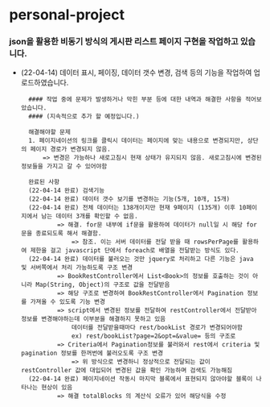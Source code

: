 # personal-project

### json을 활용한 비동기 방식의 게시판 리스트 페이지 구현을 작업하고 있습니다.
- (22-04-14) 데이터 표시, 페이징, 데이터 갯수 변경, 검색 등의 기능을 작업하여 업로드하였습니다.


		#### 작업 중에 문제가 발생하거나 막힌 부분 등에 대한 내역과 해결한 사항을 적어보았습니다.
		#### (지속적으로 추가 할 예정입니다.)
		
		해결해야할 문제
		1. 페이지네이션의 링크를 클릭시 데이터는 페이지에 맞는 내용으로 변경되지만, 상단의 페이지 경로가 변경되지 않음.
			=> 변경은 가능하나 새로고침시 현재 상태가 유지되지 않음. 새로고침시에 변경된 정보들을 가지고 갈 수 있어야함

		완료된 사항
		(22-04-14 완료) 검색기능
		(22-04-14 완료) 데이터 갯수 보기를 변경하는 기능(5개, 10개, 15개)
		(22-04-14 완료) 전체 데이터는 138개이지만 현재 9페이지 (135개) 이후 10페이지에서 남는 데이터 3개를 확인할 수 없음.
				=> 해결. for문 내부에 if문을 활용하여 데이터가 null일 시 해당 for문을 종료되도록 해서 해결함.
					=> 참조. 이는 서버 데이터를 전달 받을 때 rowsPerPage를 활용하여 제한을 걸고 javascript 단에서 foreach로 배열을 전달받는 방식도 있다.
		(22-04-14 완료) 데이터를 불러오는 것만 jquery로 처리하고 다른 기능은 java 및 서버쪽에서 처리 가능하도록 구조 변경
				=> BookRestController에서 List<Book>의 정보를 호출하는 것이 아니라 Map(String, Object)의 구조로 값을 전달받음
				=> 해당 구조로 변경하여 BookRestController에서 Pagination 정보를 가져올 수 있도록 기능 변경
				=> script에서 변경된 정보를 전달하여 restController에서 전달받아 정보를 변경해야하는데 이부분을 해결하지 못하고 있음
					데이터를 전달받을때마다 rest/bookList 경로가 변경되어야함
					ex) rest/bookList?page=2&opt=&value= 등의 구조로
				=> Criteria에서 Pagination정보를 불러와서 rest에서 criteria 및 pagination 정보를 한꺼번에 불러오도록 구조 변경
					=> 위 방식으로 변경하니 정상적으로 전달되는 값이 restController 값에 대입되어 변경된 값을 확인 가능하며 검색도 가능해짐
		(22-04-14 완료) 페이지네이션 작동시 마지막 블록에서 표현되지 않아야할 블록이 나타나는 현상이 있음
				=> 해결 totalBlocks 의 계산식 오류가 있어 해당식을 수정
